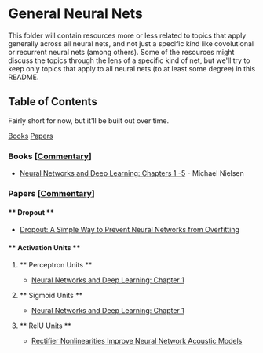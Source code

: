 # General Neural Nets 

This folder will contain resources more or less related to topics that apply generally across all neural nets, and not just a specific kind like covolutional or recurrent neural nets (among others). Some of the resources might discuss the topics through the lens of a specific kind of net, but we'll try to keep only topics that apply to all neural nets (to at least some degree) in this README.  

## Table of Contents

Fairly short for now, but it'll be built out over time. 

[Books](#books)
[Papers](#papers)

### Books [[Commentary](books_commentary)]

* [Neural Networks and Deep Learning: Chapters 1 -5](http://neuralnetworksanddeeplearning.com/) - Michael Nielsen

### Papers [[Commentary](papers_commentary)]

#### ** Dropout ** 

* [Dropout:  A Simple Way to Prevent Neural Networks from Overfitting](http://jmlr.org/papers/volume15/srivastava14a/srivastava14a.pdf)   

#### ** Activation Units ** 

 1. ** Perceptron Units ** 

    * [Neural Networks and Deep Learning: Chapter 1](http://neuralnetworksanddeeplearning.com/chap1.html#perceptrons)


 2. ** Sigmoid Units ** 

    * [Neural Networks and Deep Learning: Chapter 1](http://neuralnetworksanddeeplearning.com/chap1.html#sigmoid_neurons)

 3. ** RelU Units ** 

    * [Rectifier Nonlinearities Improve Neural Network Acoustic Models](ai.stanford.edu/~amaas/papers/relu_hybrid_icml2013_final.pdf)

